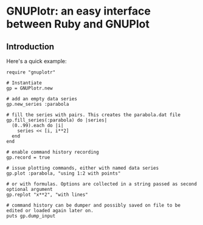 GNUPlotr: an easy interface between Ruby and GNUPlot
====================================================

Introduction
------------

Here's a quick example:
	
	require "gnuplotr"
	
	# Instantiate
	gp = GNUPlotr.new

	# add an empty data series
	gp.new_series :parabola

	# fill the series with pairs. This creates the parabola.dat file
	gp.fill_series(:parabola) do |series|
	  (0..99).each do |i|
	    series << [i, i**2]
	  end
	end

	# enable command history recording
	gp.record = true

	# issue plotting commands, either with named data series
	gp.plot :parabola, "using 1:2 with points"

	# or with formulas. Options are collected in a string passed as second optional argument
	gp.replot "x**2", "with lines"

	# command history can be dumper and possibly saved on file to be edited or loaded again later on.
	puts gp.dump_input